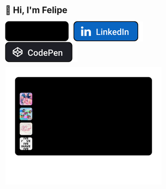 # :wave: Hi, I'm Felipe

[![Website](Website.svg)](https://felipe.keiler.nom.br/)[![LinkedIn](LinkedIn.svg)](https://www.linkedin.com/in/felipe-keiler/)[![CodePen](CodePen.svg)](https://codepen.io/fkeiler/)

[![fkeiler's Recent Listens](https://raw.githubusercontent.com/fkeiler/fkeiler/refs/heads/master/listens.svg)](https://listenbrainz.org/user/fkeiler/)

